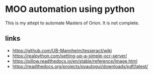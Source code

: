 # MOO automation using python

This is my attept to automate Masters of Orion.  It is not complete.

## links

- https://github.com/UB-Mannheim/tesseract/wiki
- https://realpython.com/setting-up-a-simple-ocr-server/
- https://pillow.readthedocs.io/en/stable/reference/Image.html
- https://readthedocs.org/projects/pyautogui/downloads/pdf/latest/

